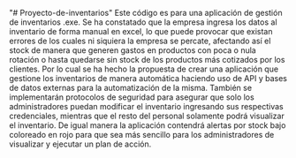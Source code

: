 "# Proyecto-de-inventarios" 
Este código es para una aplicación de gestión de inventarios .exe.
Se ha constatado que la empresa ingresa los datos al inventario de 
forma manual en excel, lo que puede provocar que existan errores de
los cuales ni siquiera la empresa se percate, afectando así el stock
de manera que generen gastos en productos con poca o nula rotación o
hasta quedarse sin stock de los productos más cotizados por los 
clientes. Por lo cual se ha hecho la propuesta de crear una aplicación 
que gestione los inventarios de manera automática haciendo uso de API
y bases de datos externas para la automatización de la misma. También
se implementarán protocolos de seguridad para asegurar que solo los 
administradores puedan modificar el inventario ingresando sus respectivas
credenciales, mientras que el resto del personal solamente podrá 
visualizar el inventario. De igual manera la aplicación contendrá alertas
por stock bajo coloreado en rojo para que sea más sencillo para los
administradores de visualizar y ejecutar un plan de acción. 
